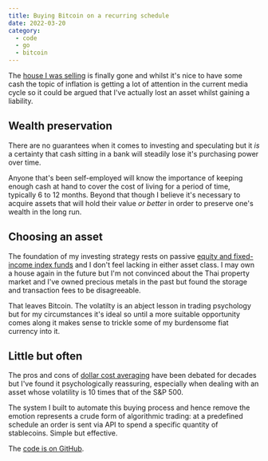 ```yaml
---
title: Buying Bitcoin on a recurring schedule
date: 2022-03-20
category:
  - code
  - go
  - bitcoin
---
```


The [house I was selling](/2022/02/18/a-year-of-not-working/) is finally gone and whilst it's nice
to have some cash the topic of inflation is getting a lot of attention in the current media cycle
so it could be argued that I've actually lost an asset whilst gaining a liability.

## Wealth preservation

There are no guarantees when it comes to investing and speculating but it *is* a certainty that cash
sitting in a bank will steadily lose it's purchasing power over time.

Anyone that's been self-employed will know the importance of keeping enough cash at hand to cover
the cost of living for a period of time, typically 6 to 12 months. Beyond that though I believe it's
necessary to acquire assets that will hold their value *or better* in order to preserve one's wealth
in the long run.

## Choosing an asset

The foundation of my investing strategy rests on passive
[equity and fixed-income index funds](/2015/07/02/five-years-of-contracting/) and I don't feel
lacking in either asset class. I may own a house again in the future but I'm not convinced about the
Thai property market and I've owned precious metals in the past but found the storage and
transaction fees to be disagreeable.

That leaves Bitcoin. The volatilty is an abject lesson in trading psychology but for my
circumstances it's ideal so until a more suitable opportunity comes along it makes sense to trickle
some of my burdensome fiat currency into it.

## Little but often

The pros and cons of [dollar cost averaging](https://en.wikipedia.org/wiki/Dollar_cost_averaging)
have been debated for decades but I've found it psychologically reassuring, especially when dealing
with an asset whose volatility is 10 times that of the S&P 500.

The system I built to automate this buying process and hence remove the emotion represents a crude
form of algorithmic trading: at a predefined schedule an order is sent via API to spend a specific
quantity of stablecoins. Simple but effective.

The [code is on GitHub](https://github.com/stevenwilkin/buyer).
